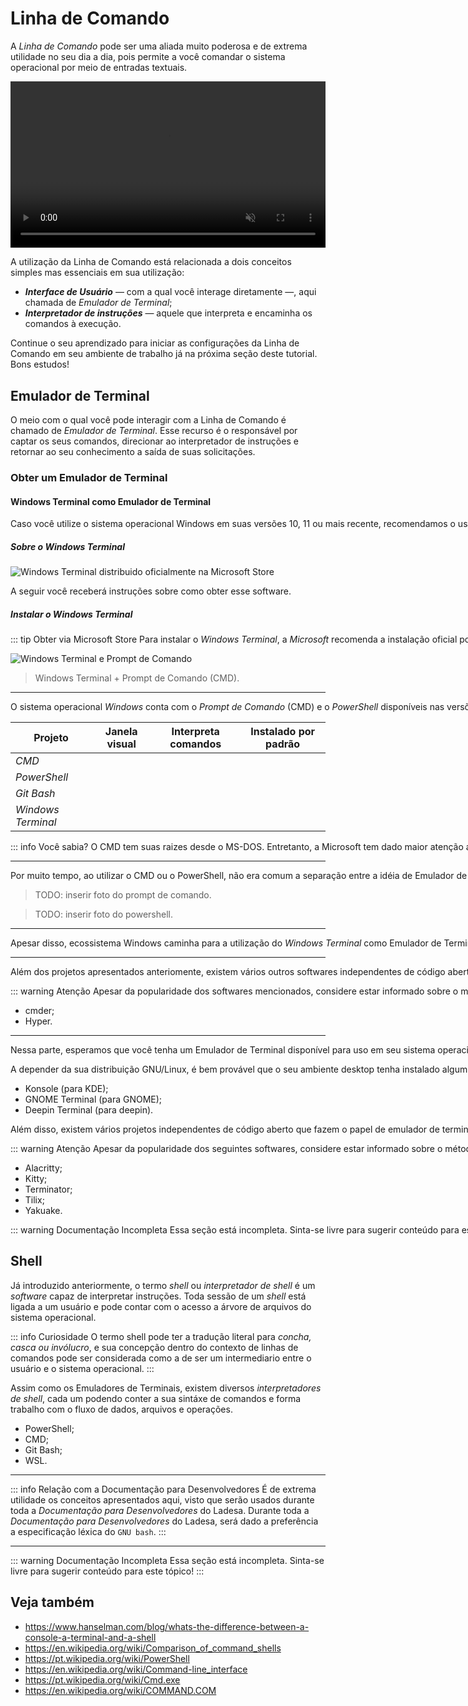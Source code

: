 # Linha de Comando

A _Linha de Comando_ pode ser uma aliada muito poderosa e de extrema utilidade no seu dia a dia, pois permite a você comandar o
sistema operacional por meio de entradas textuais.

<script setup lang="ts">
  const introVideo = {
    title: "Por meio do comando 'echo', é retornado à saída textual o mesmo conteúdo que foi fornecido como argumento. Captura de Tela do Emulador de Terminal Konsole com o interpretador de shell GNU bash no sistema operacional GNU/Linux Manjaro."
  }

</script>

<video :title="introVideo.title" controls loop muted autoplay style="width: 100%; aspect-ratio: 53/28;">
  <source src="/assets/dev-tutorials-command-line/terminal-emulator-konsole-with-bash.mp4" type="video/mp4" />
</video>

A utilização da Linha de Comando está relacionada a dois conceitos simples mas essenciais em sua utilização:

- _**Interface de Usuário**_ — com a qual você interage diretamente —, aqui chamada de _Emulador de Terminal_;
- _**Interpretador de instruções**_ — aquele que interpreta e encaminha os comandos à execução.

Continue o seu aprendizado para iniciar as configurações da Linha de Comando em seu ambiente de trabalho já na próxima seção deste tutorial. Bons estudos!

## Emulador de Terminal

O meio com o qual você pode interagir com a Linha de Comando é chamado de _Emulador de Terminal_. Esse recurso é o responsável por captar os seus comandos, direcionar ao interpretador de instruções e retornar ao seu conhecimento a saída de suas solicitações.

### Obter um Emulador de Terminal

<PluginTabs style="text-wrap: nowrap;" sharedStateKey="operatingSystem">
<PluginTabsTab label="Windows" icon="seti:windows">

#### Windows Terminal como Emulador de Terminal <Badge text="Recomendado" variant="note"></Badge>

Caso você utilize o sistema operacional Windows em suas versões 10, 11 ou mais recente, recomendamos o uso do _Windows Terminal_ para atuar como _Emulador de Terminal_ nessa plataforma.

##### Sobre o Windows Terminal

![Windows Terminal distribuido oficialmente na Microsoft Store](/assets/dev-tutorials-command-line/windows-terminal-microsoft-store.png)

A seguir você receberá instruções sobre como obter esse software.

##### Instalar o Windows Terminal

::: tip Obter via Microsoft Store
Para instalar o _Windows Terminal_, a _Microsoft_ recomenda a instalação oficial por meio da loja _Microsoft Store_, que pode ser acessada [neste link](https://aka.ms/terminal).
:::

![Windows Terminal e Prompt de Comando](/assets/dev-tutorials-command-line/windows-terminal-cmd.png)

> Windows Terminal + Prompt de Comando (CMD).

---

O sistema operacional _Windows_ conta com o _Prompt de Comando_ (CMD) e o _PowerShell_ disponíveis nas versões mais recentes dessa plataforma. Por muito tempo, atuaram como Emulador de Terminal e Interpretador ao mesmo tempo.

| Projeto            | Janela visual                         | Interpreta comandos                      | Instalado por padrão                     |
| ------------------ | ------------------------------------- | ---------------------------------------- | ---------------------------------------- |
| _CMD_              | <Badge text="Sim" type="tip"></Badge> | <Badge text="Sim" type="tip"></Badge>    | <Badge text="Sim" type="tip"></Badge>    |
| _PowerShell_       | <Badge text="Sim" type="tip"></Badge> | <Badge text="Sim" type="tip"></Badge>    | <Badge text="Sim" type="tip"></Badge>    |
| _Git Bash_         | <Badge text="Sim" type="tip"></Badge> | <Badge text="Sim" type="tip"></Badge>    | <Badge text="Não" type="danger"></Badge> |
| _Windows Terminal_ | <Badge text="Sim" type="tip"></Badge> | <Badge text="Não" type="danger"></Badge> | <Badge text="Não" type="danger"></Badge> |

::: info Você sabia?
O CMD tem suas raizes desde o MS-DOS. Entretanto, a Microsoft tem dado maior atenção a utilização do Windows Terminal (janela) + PowerShell (interpretador).
:::

---

Por muito tempo, ao utilizar o CMD ou o PowerShell, não era comum a separação entre a idéia de Emulador de Terminal e a de Intepretador de Comandos.

> TODO: inserir foto do prompt de comando.

> TODO: inserir foto do powershell.

---

Apesar disso, ecossistema Windows caminha para a utilização do _Windows Terminal_ como Emulador de Terminal e o uso do _Power Shell_ como um interpretador de comandos.

---

Além dos projetos apresentados anteriomente, existem vários outros softwares independentes de código aberto que fazem o papel de emulador de terminal. A seguir, estão listados alguns deles.

::: warning Atenção
Apesar da popularidade dos softwares mencionados, considere estar informado sobre o método de instalação, estado de manutenção e _problemas (ou issues)_ relatadas sobre o software escolhido antes de instalar.
:::

- cmder;
- Hyper.

---

Nessa parte, esperamos que você tenha um Emulador de Terminal disponível para uso em seu sistema operacional. Agora, você está pronto para continuar a leitura sobre shells!

</PluginTabsTab>
<PluginTabsTab label="GNU/Linux" icon="linux">
A depender da sua distribuição GNU/Linux, é bem provável que o seu ambiente desktop tenha instalado algum emulador de terminal por padrão. Por favor, verifique que o seu sistema operacional possua algum disponível para o uso. A seguir, estão listados os emulares de terminal padrões dos ambientes desktop populares no ecossistêma GNU/Linux:

- Konsole (para KDE);
- GNOME Terminal (para GNOME);
- Deepin Terminal (para deepin).

Além disso, existem vários projetos independentes de código aberto que fazem o papel de emulador de terminal. A seguir, estão listados alguns deles.

::: warning Atenção
Apesar da popularidade dos seguintes softwares, considere estar informado sobre o método de instalação, estado de manutenção e _problemas (ou issues)_ relatadas sobre o software escolhido antes de instalar.
:::

- Alacritty;
- Kitty;
- Terminator;
- Tilix;
- Yakuake.

</PluginTabsTab>
<PluginTabsTab label="macOS" icon="apple">

::: warning Documentação Incompleta
Essa seção está incompleta. Sinta-se livre para sugerir conteúdo para este tópico!
:::

</PluginTabsTab>
</PluginTabs>

## Shell

Já introduzido anteriormente, o termo _shell_ ou _interpretador de shell_ é um _software_ capaz de interpretar instruções. Toda sessão de um _shell_ está ligada a um usuário e pode contar com o acesso a árvore de arquivos do sistema operacional.

::: info Curiosidade
O termo shell pode ter a tradução literal para _concha, casca ou invólucro_, e sua concepção dentro do contexto de
linhas de comandos pode ser considerada como a de ser um intermediario entre o usuário e o sistema operacional.
:::

Assim como os Emuladores de Terminais, existem diversos _interpretadores de shell_, cada um podendo conter a sua sintáxe de comandos e forma trabalho com o fluxo de dados, arquivos e operações.

<PluginTabs sharedStateKey="operatingSystem">
<PluginTabsTab label="Windows" icon="seti:windows">

- PowerShell;
- CMD;
- Git Bash;
- WSL.

</PluginTabsTab>
<PluginTabsTab label="GNU/Linux" icon="linux"></PluginTabsTab>
<PluginTabsTab label="macOS" icon="apple"></PluginTabsTab>
</PluginTabs>

---

::: info Relação com a Documentação para Desenvolvedores
É de extrema utilidade os conceitos apresentados aqui, visto que serão usados durante toda a _Documentação para
Desenvolvedores_ do Ladesa. Durante toda a _Documentação para Desenvolvedores_ do Ladesa, será dado a preferência a
especificação léxica do `GNU bash`.
:::

---

::: warning Documentação Incompleta
Essa seção está incompleta. Sinta-se livre para sugerir conteúdo para este tópico!
:::

## Veja também

- <https://www.hanselman.com/blog/whats-the-difference-between-a-console-a-terminal-and-a-shell>
- <https://en.wikipedia.org/wiki/Comparison_of_command_shells>
- <https://pt.wikipedia.org/wiki/PowerShell>
- <https://en.wikipedia.org/wiki/Command-line_interface>
- <https://pt.wikipedia.org/wiki/Cmd.exe>
- <https://en.wikipedia.org/wiki/COMMAND.COM>
